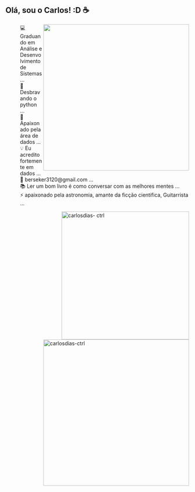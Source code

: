 ## Olá, sou o Carlos! :D ☕
  <p>
   <img src="https://i.ytimg.com/vi/HDhR2Yhnvfo/maxresdefault.jpg" style="width:400px" align=right>
  <dl>
    <dd>💻 Graduando em Análise e Desenvolvimento de Sistemas ...</dd>
    <dd>🐍 Desbravando o python ...</dd>
    <dd>🎲 Apaixonado pela área de dados ...</dd>
    <dd>💡 Eu acredito fortemente em dados ...</dd>
    <dd>💬 berseker3120@gmail.com ...</dd>
    <dd>📚 Ler um bom livro é como conversar com as melhores mentes ...</dd>
    <dd>⚡ apaixonado pela astronomia, amante da ficção cientifica, Guitarrista ...</dd>
   </dl>
    <img src="https://github-readme-stats.vercel.app/api/top-langs?username=carlosdias-ctrl&show_icons=true&locale=en&layout=compact" 
  alt="carlosdias- ctrl" style="width:350px" align=right>
  </p>
  
  <img src="https://github-readme-stats.vercel.app/api?username=carlosdias-ctrl&show_icons=true&locale=en" alt ="carlosdias-ctrl" style="width:400px" align=right>
  
  
  



